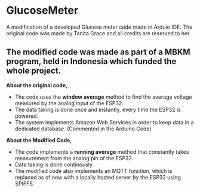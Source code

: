 # GlucoseMeter
A modification of a developed Glucose meter code made in Arduio IDE. 
The original code was made by Tanita Grace and all credits are reserved to her.

The modified code was made as part of a MBKM program, held in Indonesia which funded the whole project.
--------------------------------------------------------------------------------------------------------------------------------------------

**About the original code,**
- The code uses the **window average** method to find the average voltage measured by the analog input of the ESP32. 
- The data taking is done once and instantly, every time the ESP32 is powered.
- The system implements Amazon Web Services in order to keep data in a dedicated database. (Commented in the Arduino Code)

**About the Modified Code,**
- The code implements a **running average** method that constantly takes measurement from the analog pin of the ESP32.
- Data taking is done continously.
- The modified code also implements an MQTT function, which is replaced as of now with a locally hosted server by the ESP32 using SPIFFS.
